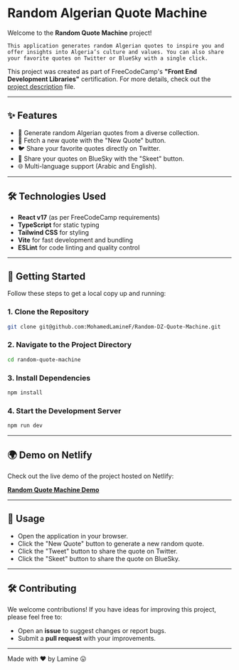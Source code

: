 # Random Algerian Quote Machine

Welcome to the **Random Quote Machine** project!

```
This application generates random Algerian quotes to inspire you and offer insights into Algeria’s culture and values. You can also share your favorite quotes on Twitter or BlueSky with a single click.
```

This project was created as part of FreeCodeCamp's **"Front End Development Libraries"** certification. For more details, check out the [project description](project-description.md) file.

---

## ✨ Features

- 🎲 Generate random Algerian quotes from a diverse collection.
- 🔄 Fetch a new quote with the "New Quote" button.
- 🐦 Share your favorite quotes directly on Twitter.
- 💙 Share your quotes on BlueSky with the "Skeet" button.
- 🌐 Multi-language support (Arabic and English).

---

## 🛠️ Technologies Used

- **React v17** (as per FreeCodeCamp requirements)
- **TypeScript** for static typing
- **Tailwind CSS** for styling
- **Vite** for fast development and bundling
- **ESLint** for code linting and quality control

---

## 🚀 Getting Started

Follow these steps to get a local copy up and running:

### 1. Clone the Repository

```bash
git clone git@github.com:MohamedLamineF/Random-DZ-Quote-Machine.git
```

### 2. Navigate to the Project Directory

```bash
cd random-quote-machine
```

### 3. Install Dependencies

```bash
npm install
```

### 4. Start the Development Server

```bash
npm run dev
```

---

## 🌍 Demo on Netlify

Check out the live demo of the project hosted on Netlify:

[**Random Quote Machine Demo**](https://dz-quotes.netlify.app/)

---

## 🎨 Usage

- Open the application in your browser.
- Click the "New Quote" button to generate a new random quote.
- Click the "Tweet" button to share the quote on Twitter.
- Click the "Skeet" button to share the quote on BlueSky.

---

## 🛠️ Contributing

We welcome contributions! If you have ideas for improving this project, please feel free to:

- Open an **issue** to suggest changes or report bugs.
- Submit a **pull request** with your improvements.

---

Made with ❤️ by Lamine 😛
